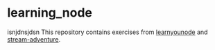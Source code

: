 # learning_node
isnjdnsjdsn
This repository contains exercises from [learnyounode](https://github.com/workshopper/learnyounode) and [stream-adventure](https://github.com/workshopper/stream-adventure).
